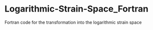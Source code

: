 # Logarithmic-Strain-Space_Fortran
Fortran code for the transformation into the logarithmic strain space
